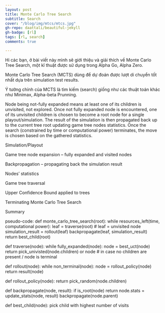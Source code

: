 ```yaml
---
layout: post
title: Monte Carlo Tree Search
subtitle: Search
cover: "/blog/img/mtcs/mtcs.jpg"
gh-repo: daattali/beautiful-jekyll
gh-badge: [rl]
tags: [rl, search]
comments: true

---
```

Hi các bạn, ở bài viết này mình sẽ giới thiệu và giải thích về Monte Carlo Tree Search, một kĩ thuật được sử dụng trong Alpha Go, Alpha Zero.

Monte Carlo Tree Search (MCTS) dùng để dự đoán được lượt di chuyển tốt nhất dựa trên simulation test results.

Ý tưởng chỉnh của MCTS là tìm kiếm (search) giống như các thuật toán khác như Minimax, Alpha-beta Prunning. 

Node being not-fully expanded means at least one of its children is unvisited, not explored. Once not fully expanded node is encountered, one of its unvisited children is chosen to become a root node for a single playout/simulation. The result of the simulation is then propagated back up to the current tree root updating game tree nodes statistics. Once the search (constrained by time or computational power) terminates, the move is chosen based on the gathered statistics.

Simulation/Playout

Game tree node expansion – fully expanded and visited nodes

Backpropagation – propagating back the simulation result

Nodes’ statistics

Game tree traversal

Upper Confidence Bound applied to trees

Terminating Monte Carlo Tree Search

Summary

pseudo-code:
def monte_carlo_tree_search(root):
    while resources_left(time, computational power):
        leaf = traverse(root) # leaf = unvisited node 
        simulation_result = rollout(leaf)
        backpropagate(leaf, simulation_result)
    return best_child(root)
 
def traverse(node):
    while fully_expanded(node):
        node = best_uct(node)
    return pick_univisted(node.children) or node # in case no children are present / node is terminal 
 
def rollout(node):
    while non_terminal(node):
        node = rollout_policy(node)
    return result(node) 
 
def rollout_policy(node):
    return pick_random(node.children)
 
def backpropagate(node, result):
   if is_root(node) return 
   node.stats = update_stats(node, result) 
   backpropagate(node.parent)
 
def best_child(node):
    pick child with highest number of visits
